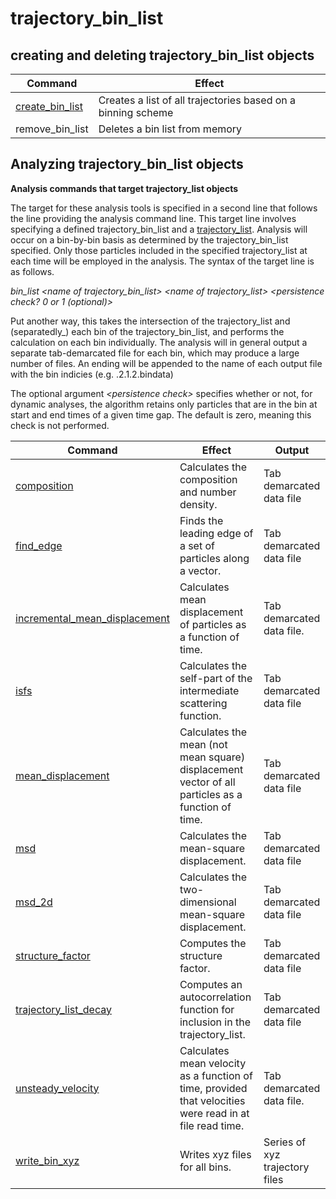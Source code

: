 <h1>trajectory_bin_list</h1>

<h2>creating and deleting trajectory_bin_list objects</h2>

| Command | Effect |
|----------|----------|
| [create\_bin\_list](create_bin_list.md) | Creates a list of all trajectories based on a binning scheme |
| remove\_bin\_list | Deletes a bin list from memory |

<h2>Analyzing trajectory_bin_list objects</h2>

**Analysis commands that target trajectory\_list objects**

The target for these analysis tools is specified in a second line that follows the line providing the analysis command line. This target line involves specifying a defined trajectory\_bin\_list and a [trajectory\_list](trajectory_list.md). Analysis will occur on a bin-by-bin basis as determined by the trajectory\_bin\_list specified. Only those particles included in the specified trajectory\_list at each time will be employed in the analysis. The syntax of the target line is as follows.

_bin\_list \<name of trajectory\_bin\_list\> \<name of trajectory_list\> <persistence check? 0 or 1 (optional)>_

Put another way, this takes the intersection of the trajectory_list and (separatedly_) each bin of the trajectory_bin_list, and performs the calculation on each bin individually. The analysis will in general output a separate tab-demarcated file for each bin, which may produce a large number of files. An ending will be appended to the name of each output file with the bin indicies (e.g. <output file>.2.1.2.bindata)

The optional argument _\<persistence check\>_ specifies whether or not, for dynamic analyses, the algorithm retains only particles that are in the bin at start and end times of a given time gap. The default is zero, meaning this check is not performed.

| Command | Effect | Output |
|----------|----------|----------|
| [composition](composition.md) | Calculates the composition and number density. | Tab demarcated data file |
| [find_edge](find_edge.md) | Finds the leading edge of a set of particles along a vector. | Tab demarcated data file |
| [incremental\_mean\_displacement](incremental_mean_displacement.md) | Calculates mean displacement of particles as a function of time. | Tab demarcated data file. |
| [isfs](isfs.md) | Calculates the self-part of the intermediate scattering function. | Tab demarcated data file |
| [mean\_displacement](mean_displacement.md) | Calculates the mean (not mean square) displacement vector of all particles as a function of time. | Tab demarcated data file |
| [msd](msd.md) | Calculates the mean-square displacement. | Tab demarcated data file |
| [msd\_2d](msd_2d.md) | Calculates the two-dimensional mean-square displacement. | Tab demarcated data file |
| [structure\_factor](structure_factor.md) | Computes the structure factor. | Tab demarcated data file |
| [trajectory\_list\_decay](trajectory_list_decay.md) | Computes an autocorrelation function for inclusion in the trajectory\_list. | Tab demarcated data file |
| [unsteady\_velocity](unsteady_velocity.md) | Calculates mean velocity as a function of time, provided that velocities were read in at file read time. | Tab demarcated data file. |
| [write\_bin\_xyz](write_bin_xyz.md) | Writes xyz files for all bins. | Series of xyz trajectory files |]

